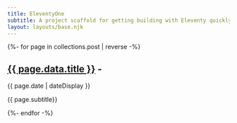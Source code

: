 ```yaml
---
title: EleventyOne
subtitle: A project scaffold for getting building with Eleventy quickly.
layout: layouts/base.njk
---
```



<div class="posts">
{%- for page in collections.post | reverse -%}
  <h2>
    <a href="{{ page.url }}">{{ page.data.title }}</a> -
  </h2>
  <time datetime="{{ page.date }}">{{ page.date | dateDisplay }}</time>
  <p>{{ page.subtitle}}</p>
{%- endfor -%}
</div>
